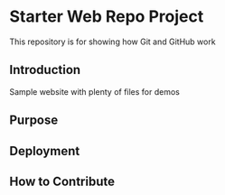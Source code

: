 # Starter Web Repo Project

This repository is for showing how Git and GitHub work

## Introduction

Sample website with plenty of files for demos

## Purpose

## Deployment

## How to Contribute